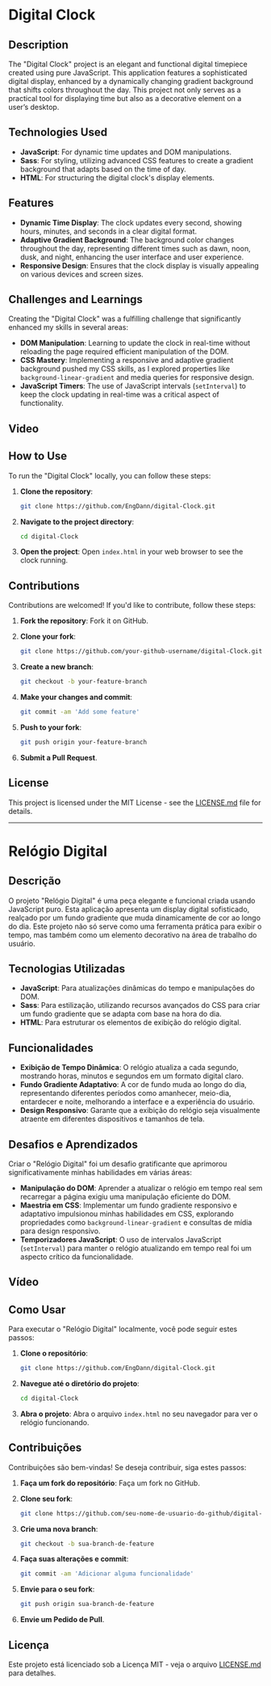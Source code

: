 # Digital Clock

## Description

The "Digital Clock" project is an elegant and functional digital timepiece created using pure JavaScript. This application features a sophisticated digital display, enhanced by a dynamically changing gradient background that shifts colors throughout the day. This project not only serves as a practical tool for displaying time but also as a decorative element on a user’s desktop.

## Technologies Used

-   **JavaScript**: For dynamic time updates and DOM manipulations.
-   **Sass**: For styling, utilizing advanced CSS features to create a gradient background that adapts based on the time of day.
-   **HTML**: For structuring the digital clock's display elements.

## Features

-   **Dynamic Time Display**: The clock updates every second, showing hours, minutes, and seconds in a clear digital format.
-   **Adaptive Gradient Background**: The background color changes throughout the day, representing different times such as dawn, noon, dusk, and night, enhancing the user interface and user experience.
-   **Responsive Design**: Ensures that the clock display is visually appealing on various devices and screen sizes.

## Challenges and Learnings

Creating the "Digital Clock" was a fulfilling challenge that significantly enhanced my skills in several areas:

-   **DOM Manipulation**: Learning to update the clock in real-time without reloading the page required efficient manipulation of the DOM.
-   **CSS Mastery**: Implementing a responsive and adaptive gradient background pushed my CSS skills, as I explored properties like `background-linear-gradient` and media queries for responsive design.
-   **JavaScript Timers**: The use of JavaScript intervals (`setInterval`) to keep the clock updating in real-time was a critical aspect of functionality.

## Video

## How to Use

To run the "Digital Clock" locally, you can follow these steps:

1. **Clone the repository**:

    ```bash
    git clone https://github.com/EngDann/digital-Clock.git
    ```

2. **Navigate to the project directory**:

    ```bash
    cd digital-Clock
    ```

3. **Open the project**:
   Open `index.html` in your web browser to see the clock running.

## Contributions

Contributions are welcomed! If you'd like to contribute, follow these steps:

1. **Fork the repository**:
   Fork it on GitHub.

2. **Clone your fork**:

    ```bash
    git clone https://github.com/your-github-username/digital-Clock.git
    ```

3. **Create a new branch**:

    ```bash
    git checkout -b your-feature-branch
    ```

4. **Make your changes and commit**:

    ```bash
    git commit -am 'Add some feature'
    ```

5. **Push to your fork**:

    ```bash
    git push origin your-feature-branch
    ```

6. **Submit a Pull Request**.

## License

This project is licensed under the MIT License - see the [LICENSE.md](LICENSE.md) file for details.

---

# Relógio Digital

## Descrição

O projeto "Relógio Digital" é uma peça elegante e funcional criada usando JavaScript puro. Esta aplicação apresenta um display digital sofisticado, realçado por um fundo gradiente que muda dinamicamente de cor ao longo do dia. Este projeto não só serve como uma ferramenta prática para exibir o tempo, mas também como um elemento decorativo na área de trabalho do usuário.

## Tecnologias Utilizadas

-   **JavaScript**: Para atualizações dinâmicas do tempo e manipulações do DOM.
-   **Sass**: Para estilização, utilizando recursos avançados do CSS para criar um fundo gradiente que se adapta com base na hora do dia.
-   **HTML**: Para estruturar os elementos de exibição do relógio digital.

## Funcionalidades

-   **Exibição de Tempo Dinâmica**: O relógio atualiza a cada segundo, mostrando horas, minutos e segundos em um formato digital claro.
-   **Fundo Gradiente Adaptativo**: A cor de fundo muda ao longo do dia, representando diferentes períodos como amanhecer, meio-dia, entardecer e noite, melhorando a interface e a experiência do usuário.
-   **Design Responsivo**: Garante que a exibição do relógio seja visualmente atraente em diferentes dispositivos e tamanhos de tela.

## Desafios e Aprendizados

Criar o "Relógio Digital" foi um desafio gratificante que aprimorou significativamente minhas habilidades em várias áreas:

-   **Manipulação do DOM**: Aprender a atualizar o relógio em tempo real sem recarregar a página exigiu uma manipulação eficiente do DOM.
-   **Maestria em CSS**: Implementar um fundo gradiente responsivo e adaptativo impulsionou minhas habilidades em CSS, explorando propriedades como `background-linear-gradient` e consultas de mídia para design responsivo.
-   **Temporizadores JavaScript**: O uso de intervalos JavaScript (`setInterval`) para manter o relógio atualizando em tempo real foi um aspecto crítico da funcionalidade.

## Vídeo

## Como Usar

Para executar o "Relógio Digital" localmente, você pode seguir estes passos:

1. **Clone o repositório**:

    ```bash
    git clone https://github.com/EngDann/digital-Clock.git
    ```

2. **Navegue até o diretório do projeto**:

    ```bash
    cd digital-Clock
    ```

3. **Abra o projeto**:
   Abra o arquivo `index.html` no seu navegador para ver o relógio funcionando.

## Contribuições

Contribuições são bem-vindas! Se deseja contribuir, siga estes passos:

1. **Faça um fork do repositório**:
   Faça um fork no GitHub.

2. **Clone seu fork**:

    ```bash
    git clone https://github.com/seu-nome-de-usuario-do-github/digital-Clock.git
    ```

3. **Crie uma nova branch**:

    ```bash
    git checkout -b sua-branch-de-feature
    ```

4. **Faça suas alterações e commit**:

    ```bash
    git commit -am 'Adicionar alguma funcionalidade'
    ```

5. **Envie para o seu fork**:

    ```bash
    git push origin sua-branch-de-feature
    ```

6. **Envie um Pedido de Pull**.

## Licença

Este projeto está licenciado sob a Licença MIT - veja o arquivo [LICENSE.md](LICENSE.md) para detalhes.
